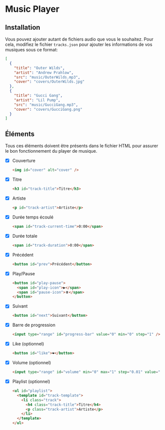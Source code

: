 # Music Player

## Installation

Vous pouvez ajouter autant de fichiers audio que vous le souhaitez. Pour cela, modifiez le fichier `tracks.json` pour ajouter les informations de vos musiques sous ce format:

```json
[
  {
    "title": "Outer Wilds",
    "artist": "Andrew Prahlow",
    "src": "music/OuterWilds.mp3",
    "cover": "covers/OuterWilds.jpg"
  },
  {
    "title": "Gucci Gang",
    "artist": "Lil Pump",
    "src": "music/GucciGang.mp3",
    "cover": "covers/GucciGang.png"
  }
]
```

## Éléments

Tous ces éléments doivent être présents dans le fichier HTML pour assurer le bon fonctionnement du player de musique.

- [x] Couverture
  ```html
  <img id="cover" alt="cover" />
  ```
- [x] Titre
  ```html
  <h3 id="track-title">Titre</h3>
  ```
- [x] Artiste
  ```html
  <p id="track-artist">Artiste</p>
  ```
- [x] Durée temps écoulé
  ```html
  <span id="track-current-time">0:00</span>
  ```
- [x] Durée totale
  ```html
  <span id="track-duration">0:00</span>
  ```
- [x] Précédent
  ```html
  <button id="prev">Précédent</button>
  ```
- [x] Play/Pause
  ```html
  <button id="play-pause">
    <span id="play-icon">▶️</span>
    <span id="pause-icon">⏸️</span>
  </button>
  ```
- [x] Suivant
  ```html
  <button id="next">Suivant</button>
  ```
- [x] Barre de progression
  ```html
  <input type="range" id="progress-bar" value="0" min="0" step="1" />
  ```
- [x] Like (optionnel)
  ```html
  <button id="like">❤️</button>
  ```
- [x] Volume (optionnel)
  ```html
  <input type="range" id="volume" min="0" max="1" step="0.01" value="1" />
  ```
- [x] Playlist (optionnel)
  ```html
  <ul id="playlist">
    <template id="track-template">
      <li class="track">
        <h4 class="track-title">Titre</h4>
        <p class="track-artist">Artiste</p>
      </li>
    </template>
  </ul>
  ```
